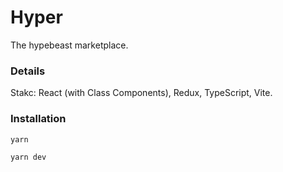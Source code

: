 # Hyper
The hypebeast marketplace.

### Details
Stakc: React (with Class Components), Redux, TypeScript, Vite.

### Installation
``yarn``

``yarn dev``
